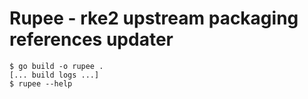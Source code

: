# Rupee - rke2 upstream packaging references updater

```shell
$ go build -o rupee .
[... build logs ...]
$ rupee --help
```
